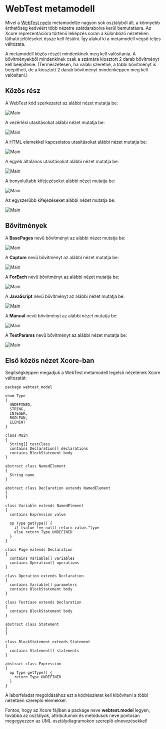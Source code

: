 # WebTest metamodell

Mivel a [WebTest nyelv](WebTestLanguageSpecification.md) metamodellje nagyon sok osztályból áll, a könnyebb érthetőség kedvéért több nézetre szétdarabolva kerül bemutatásra. Az Xcore reprezentációra történő leképzés során a különböző nézeteken látható jelöléseket össze kell fésülni. Így alakul ki a metamodell végső teljes változata.

A metamodell közös részét mindenkinek meg kell valósítania. A bővítményekből mindenkinek csak a számára kiosztott 2 darab bővítményt kell beépítenie. (Természetesen, ha valaki szeretné, a többi bővítményt is beépítheti, de a kiosztott 2 darab bővítményt mindenképpen meg kell valósítani.)

## Közös rész

A WebTest kód szerkezetét az alábbi nézet mutatja be:

![Main](images/WebTest-Main.png)

A vezérlési utasításokat alábbi nézet mutatja be:

![Main](images/WebTest-Statements1.png)

A HTML elemekkel kapcsolatos utasításokat alábbi nézet mutatja be:

![Main](images/WebTest-Statements2.png)

A egyéb általános utasításokat alábbi nézet mutatja be:

![Main](images/WebTest-Statements3.png)

A bonyolultabb kifejezéseket alábbi nézet mutatja be:

![Main](images/WebTest-Expressions1.png)

Az egyszerűbb kifejezéseket alábbi nézet mutatja be:

![Main](images/WebTest-Expressions2.png)

## Bővítmények

A **BasePages** nevű bővítményt az alábbi nézet mutatja be:

![Main](images/WebTest-Extra-BasePages.png)

A **Capture** nevű bővítményt az alábbi nézet mutatja be:

![Main](images/WebTest-Extra-Capture.png)

A **ForEach** nevű bővítményt az alábbi nézet mutatja be:

![Main](images/WebTest-Extra-ForEach.png)

A **JavaScript** nevű bővítményt az alábbi nézet mutatja be:

![Main](images/WebTest-Extra-JavaScript.png)

A **Manual** nevű bővítményt az alábbi nézet mutatja be:

![Main](images/WebTest-Extra-Manual.png)

A **TestParams** nevű bővítményt az alábbi nézet mutatja be:

![Main](images/WebTest-Extra-TestParams.png)

## Első közös nézet Xcore-ban

Segítségképpen megadjuk a WebTest metamodell legelső nézetének Xcore változatát:

```
package webtest.model

enum Type 
{
  UNDEFINED,
  STRING,
  INTEGER,
  BOOLEAN,
  ELEMENT
}

class Main
{
  String[] testClass
  contains Declaration[] declarations
  contains BlockStatement body
}

abstract class NamedElement
{
  String name
}

abstract class Declaration extends NamedElement
{
}

class Variable extends NamedElement
{
  contains Expression value

  op Type getType() {
    if (value !== null) return value.^type
    else return Type.UNDEFINED
  }
}

class Page extends Declaration
{
  contains Variable[] variables
  contains Operation[] operations
}

class Operation extends Declaration
{
  contains Variable[] parameters
  contains BlockStatement body
}

class TestCase extends Declaration
{
  contains BlockStatement body
}

abstract class Statement
{
}

class BlockStatement extends Statement
{
  contains Statement[] statements
}

abstract class Expression
{
  op Type getType() {
    return Type.UNDEFINED
  }
}
```

A laborfeladat megoldásához ezt a kódrészletet kell kibővíteni a többi nézetben szereplő elemekkel.

Fontos, hogy az Xcore fájlban a package neve **webtest.model** legyen, továbbá az osztályok, attribútumok és metódusok neve pontosan megegyezzen az UML osztálydiagramokon szereplő elnevezésekkel!
